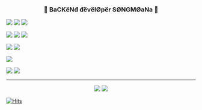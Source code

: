 ### <p align="center">💙 BaCKёNđ đёvёlØpёr SØNGMØaNa 💙</p>  


<img src="https://img.shields.io/badge/Python-3776AB?style=for-the-badge&logo=Python&logoColor=white"> <img src="https://img.shields.io/badge/fastapi-009688?style=for-the-badge&logo=fastapi&logoColor=white"> <img src="https://img.shields.io/badge/nginx-009639?style=for-the-badge&logo=nginx&logoColor=white">

<img src="https://img.shields.io/badge/mongodb-47A248?style=for-the-badge&logo=mongodb&logoColor=white"> <img src="https://img.shields.io/badge/mariadb-003545?style=for-the-badge&logo=mariadb&logoColor=white"> <img src="https://img.shields.io/badge/postgresql-4169E1?style=for-the-badge&logo=postgresql&logoColor=white">

<img src="https://img.shields.io/badge/amazons3-569A31?style=for-the-badge&logo=amazons3&logoColor=white"> <img src="https://img.shields.io/badge/amazonec2-FF9900?style=for-the-badge&logo=amazonec2&logoColor=white">

<img src="https://img.shields.io/badge/apacheairflow-017CEE?style=for-the-badge&logo=apacheairflow&logoColor=white">  

<img src="https://img.shields.io/badge/tensorflow-FF6F00?style=for-the-badge&logo=tensorflow&logoColor=white"> <img src="https://img.shields.io/badge/jupyter-F37626?style=for-the-badge&logo=jupyter&logoColor=white"> 

--------------
<p align="center">
  <img src="https://github-readme-stats.vercel.app/api/top-langs/?username=songmoana3&layout=compact"> <img src="https://github-readme-stats.vercel.app/api?username=songmoana3&show_icons=true">
</p>

[![Hits](https://hits.seeyoufarm.com/api/count/incr/badge.svg?url=https%3A%2F%2Fgithub.com%2Fsongmoana3&count_bg=%23000000&title_bg=%2383A4FD&icon=postwoman.svg&icon_color=%23FFFFFF&title=songmoana&edge_flat=false)](https://hits.seeyoufarm.com)

